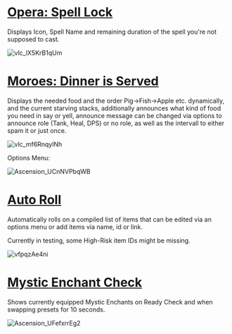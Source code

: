 # [Opera: Spell Lock](https://github.com/Aireeh/Weakauras-for-Ascension/blob/main/Opera%20-%20Spell%20Lock)
Displays Icon, Spell Name and remaining duration of the spell you're not supposed to cast.

![vlc_lX5KrB1qUm](https://user-images.githubusercontent.com/107480863/174154166-973ec687-3256-4eb6-a575-d17c9f75bf7d.png)

# [Moroes: Dinner is Served](https://github.com/Aireeh/Weakauras-for-Ascension/blob/main/Moroes%20-%20Dinner%20is%20Served)
Displays the needed food and the order Pig->Fish->Apple etc. dynamically, and the current starving stacks, additionally announces what kind of food you need in say or yell, announce message can be changed via options to announce role (Tank, Heal, DPS) or no role, as well as the intervall to either spam it or just once.


![vlc_mf6RnqylNh](https://user-images.githubusercontent.com/107480863/174751945-bfe3ff42-0c07-4897-a689-db0f88ced90e.png)


Options Menu:

![Ascension_UCnNVPbqWB](https://user-images.githubusercontent.com/107480863/174155508-cfeb8c98-3469-402b-b502-07706e629da9.png)



# [Auto Roll](https://github.com/Aireeh/Weakauras-for-Ascension/blob/main/Auto%20Roll)
Automatically rolls on a compiled list of items that can be edited via an options menu or add items via name, id or link.

Currently in testing, some High-Risk item IDs might be missing.

![vfpqzAe4ni](https://user-images.githubusercontent.com/107480863/175812873-92715aad-d486-4d92-884f-68e63b4cfa01.png)


# [Mystic Enchant Check](https://github.com/Aireeh/Weakauras-for-Ascension/blob/main/Mystic%20Enchant%20Check)
Shows currently equipped Mystic Enchants on Ready Check and when swapping presets for 10 seconds.

![Ascension_UFefxrrEg2](https://user-images.githubusercontent.com/107480863/179014088-fee6941d-bbc1-4356-8e5e-64ae5ac4e3aa.png)
